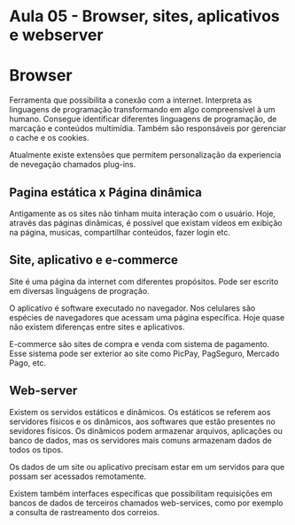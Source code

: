 # Aula 05 - Browser, sites, aplicativos e webserver

# Browser

Ferramenta que possibilita a conexão com a internet. Interpreta as linguagens de programação transformando em algo compreensível à um humano. Consegue identificar diferentes linguagens de programação, de marcação e conteúdos multimídia. Também são responsáveis por gerenciar o cache e os cookies.

Atualmente existe extensões que permitem personalização da experiencia de nevegação chamados plug-ins.



## Pagina estática x Página dinâmica

Antigamente as os sites não tinham muita interação com o usuário. Hoje, através das páginas dinâmicas, é possível que existam vídeos em exibição na página, musicas, compartilhar conteúdos, fazer login etc. 



## Site, aplicativo e e-commerce

Site é uma página da internet com diferentes propósitos. Pode ser escrito em diversas linguágens de progração.

O aplicativo é software executado no navegador. Nos celulares são espécies de navegadores que acessam uma página específica. Hoje quase não existem diferenças entre sites e aplicativos. 

E-commerce são sites de compra e venda com sistema de pagamento. Esse sistema pode ser exterior ao site como PicPay, PagSeguro, Mercado Pago, etc.



## Web-server

Existem os servidos estáticos e dinâmicos. Os estáticos se referem aos servidores físicos e os dinâmicos, aos softwares que estão presentes no sevidores físicos. Os dinâmicos podem armazenar arquivos, aplicações ou banco de dados, mas os servidores mais comuns armazenam dados de todos os tipos. 

Os dados de um site ou aplicativo precisam estar em um servidos para que possam ser acessados remotamente.

Existem também interfaces específicas que possibilitam requisições em bancos de dados de terceiros chamados web-services, como por exemplo a consulta de rastreamento dos correios.


